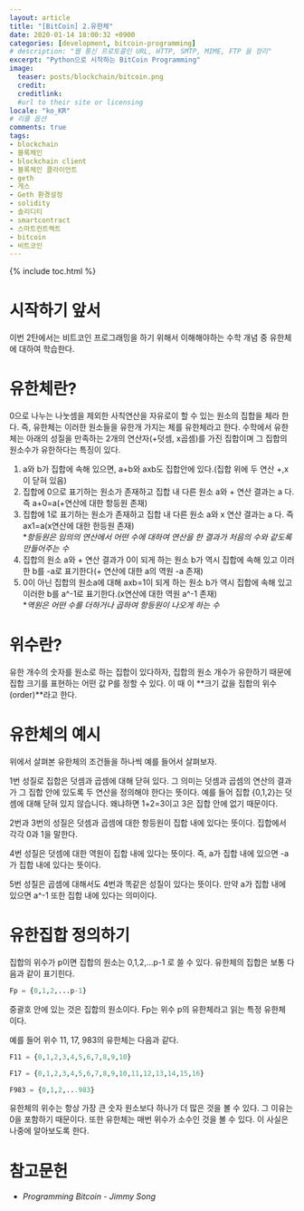 ```yaml
---
layout: article
title: "[BitCoin] 2.유한체"
date: 2020-01-14 18:00:32 +0900
categories: [development, bitcoin-programming]
# description: "웹 통신 프로토콜인 URL, HTTP, SMTP, MIME, FTP 을 정리"
excerpt: "Python으로 시작하는 BitCoin Programming"
image:
  teaser: posts/blockchain/bitcoin.png
  credit: 
  creditlink: 
  #url to their site or licensing
locale: "ko_KR"
# 리플 옵션
comments: true
tags:
- blockchain
- 블록체인
- blockchain client
- 블록체인 클라이언트
- geth
- 게스
- Geth 환경설정
- solidity
- 솔리디티
- smartcontract
- 스마트컨트랙트
- bitcoin
- 비트코인
---
```

{% include toc.html %}

# 시작하기 앞서
이번 2탄에서는 비트코인 프로그래밍을 하기 위해서 이해해야하는 수학 개념 중 유한체에 대하여 학습한다.

# 유한체란?
0으로 나누는 나눗셈을 제외한 사칙연산을 자유로이 할 수 있는 원소의 집합을 체라 한다. 즉, 유한체는 이러한 원소들을 유한개 가지는 체를 유한체라고 한다.
수학에서 유한체는 아래의 성질을 만족하는 2개의 연산자(+덧셈, x곱셈)를 가진 집합이며 그 집합의 원소수가 유한하다는 특징이 있다.

1. a와 b가 집합에 속해 있으면, a+b와 axb도 집합안에 있다.(집합 위에 두 연산 +,x이 닫혀 있음)  
2. 집합에 0으로 표기하는 원소가 존재하고 집합 내 다른 원소 a와 + 연산 결과는 a 다. 즉 a+0=a(+연산에 대한 항등원 존재)  
3. 집합에 1로 표기하는 원소가 존재하고 집합 내 다른 원소 a와 x 연산 결과는 a 다. 즉 ax1=a(x연산에 대한 한등원 존재)  
**항등원은 임의의 연산에서 어떤 수에 대하여 연산을 한 결과가 처음의 수와 같도록 만들어주는 수*  
4. 집합의 원소 a와 + 연산 결과가 0이 되게 하는 원소 b가 역시 집합에 속해 있고 이러한 b를 -a로 표기한다(+ 연산에 대한 a의 역원 -a 존재)  
5. 0이 아닌 집합의 원소a에 대해 axb=1이 되게 하는 원소 b가 역시 집합에 속해 있고 이러한 b를 a^-1로 표기한다.(x연산에 대한 역원 a^-1 존재)  
**역원은 어떤 수를 더하거나 곱하여 항등원이 나오게 하는 수*  

# 위수란?
유한 개수의 숫자를 원소로 하는 집합이 있다하자, 집합의 원소 개수가 유한하기 때문에 집합 크기를 표현하는 어떤 값 P를 정할 수 있다. 이 때 이 **크기 값을 집합의 위수(order)**라고 한다.  

# 유한체의 예시
위에서 살펴본 유한체의 조건들을 하나씩 예를 들어서 살펴보자.  

1번 성질로 집합은 덧셈과 곱셈에 대해 닫혀 있다. 그 의미는 덧셈과 곱셈의 연산의 결과가 그 집합 안에 있도록 두 연산을 정의해야 한다는 뜻이다. 예를 들어 집합 {0,1,2}는 덧셈에 대해 닫혀 있지 않습니다. 왜냐하면 1+2=3이고 3은 집합 안에 없기 때문이다.   

2번과 3번의 성질은 덧셈과 곱셈에 대한 항등원이 집합 내에 있다는 뜻이다. 집합에서 각각 0과 1을 말한다.  

4번 성질은 덧셈에 대한 역원이 집합 내에 있다는 뜻이다. 즉, a가 집합 내에 있으면 -a가 집합 내에 있다는 뜻이다.  

5번 성질은 곱셈에 대해서도 4번과 똑같은 성질이 있다는 뜻이다. 만약 a가 집합 내에 있으면 a^-1 또한 집합 내에 있다는 의미이다.  

# 유한집합 정의하기  
집합의 위수가 p이면 집합의 원소는 0,1,2,...p-1 로 쓸 수 있다. 유한체의 집합은 보통 다음과 같이 표기힌다.  

```python
Fp = {0,1,2,...p-1}
```

중괄호 안에 있는 것은 집합의 원소이다. Fp는 위수 p의 유한체라고 읽는 특정 유한체 이다.  

예를 들어 위수 11, 17, 983의 유한체는 다음과 같다.  

```python
F11 = {0,1,2,3,4,5,6,7,8,9,10}

F17 = {0,1,2,3,4,5,6,7,8,9,10,11,12,13,14,15,16}

F983 = {0,1,2,...983}
```
유한체의 위수는 항상 가장 큰 숫자 원소보다 하나가 더 많은 것을 볼 수 있다. 그 이유는 0을 포함하기 때문이다. 또한 유한체는 매번 위수가 소수인 것을 볼 수 있다. 이 사실은 나중에 알아보도록 한다.

# 참고문헌
- *Programming Bitcoin - Jimmy Song*



